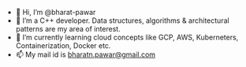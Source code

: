 - 👋 Hi, I’m @bharat-pawar
- 👀 I’m a C++ developer. Data structures, algorithms & architectural patterns are my area of interest.
- 🌱 I’m currently learning cloud concepts like GCP, AWS, Kuberneters, Containerization, Docker etc.
- 📫 My mail id is bharatn.pawar@gmail.com

<!---
bharat-pawar/bharat-pawar is a ✨ special ✨ repository because its `README.md` (this file) appears on your GitHub profile.
You can click the Preview link to take a look at your changes.
--->
